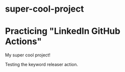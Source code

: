 # super-cool-project

Practicing "LinkedIn GitHub Actions"
=======
My super cool project!

Testing the keyword releaser action.


